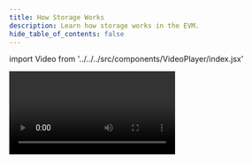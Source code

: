```yaml
---
title: How Storage Works
description: Learn how storage works in the EVM.
hide_table_of_contents: false
---
```


import Video from '../../../src/components/VideoPlayer/index.jsx'

<Video videoId='804479654' title='How Storage Works' />

